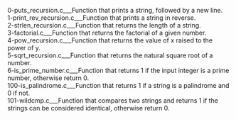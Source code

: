 0-puts_recursion.c___Function that prints a string, followed by a new line.  
1-print_rev_recursion.c___Function that prints a string in reverse.  
2-strlen_recursion.c___Function that returns the length of a string.  
3-factorial.c___Function that returns the factorial of a given number.  
4-pow_recursion.c___Function that returns the value of x raised to the power of y.  
5-sqrt_recursion.c___Function that returns the natural square root of a number.  
6-is_prime_number.c___Function that returns 1 if the input integer is a prime number, otherwise return 0.  
100-is_palindrome.c___Function that returns 1 if a string is a palindrome and 0 if not.  
101-wildcmp.c___Function that compares two strings and returns 1 if the strings can be considered identical, otherwise return 0.
